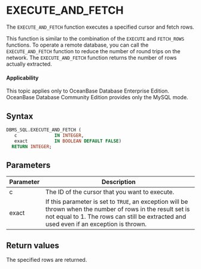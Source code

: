 EXECUTE_AND_FETCH
======================================

The `EXECUTE_AND_FETCH` function executes a specified cursor and fetch rows.

This function is similar to the combination of the `EXECUTE` and `FETCH_ROWS` functions. To operate a remote database, you can call the `EXECUTE_AND_FETCH` function to reduce the number of round trips on the network. The `EXECUTE_AND_FETCH` function returns the number of rows actually extracted.

<main id="notice" >
    <h4>Applicability</h4>
    <p>This topic applies only to OceanBase Database Enterprise Edition. OceanBase Database Community Edition provides only the MySQL mode. </p>
  </main>

Syntax
-----------------------

```sql
DBMS_SQL.EXECUTE_AND_FETCH (
   c              IN INTEGER,
   exact          IN BOOLEAN DEFAULT FALSE)
  RETURN INTEGER;
```



Parameters
-------------------------



| Parameter | Description |
|-------|-----------------------------------------------------------|
| c | The ID of the cursor that you want to execute.  |
| exact | If this parameter is set to `TRUE`, an exception will be thrown when the number of rows in the result set is not equal to 1. The rows can still be extracted and used even if an exception is thrown.  |



Return values
------------------------

The specified rows are returned.
